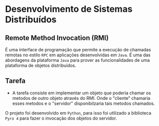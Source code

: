 # Desenvolvimento de Sistemas Distribuídos
## Remote Method Invocation (RMI)
É uma interface de programação que permite a execução de chamadas remotas no estilo `RPC` em aplicações desenvolvidas em `Java`. É uma das abordagens da plataforma `Java` para prover as funcionalidades de uma plataforma de objetos distribuídos.

## Tarefa
- A tarefa consiste em implementar um objeto que poderia chamar os metodos de outro objeto através do RMI. Onde o "cliente" chamaria esses metodos e o "servidor" disponibilzaria tais metodos chamados.

O projeto foi desenvolvido em `Python`, para isso foi utilizado a biblioteca `Pyro 4` para fazer o invocação dos objetos do servidor.
